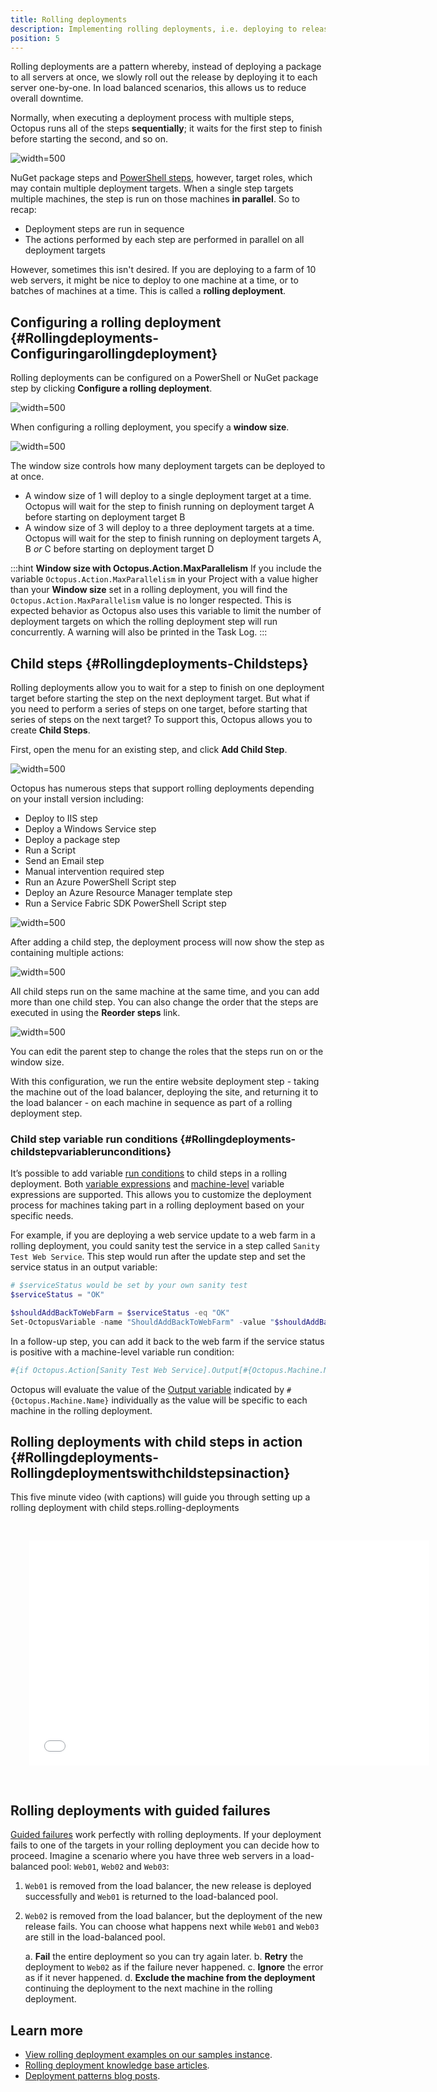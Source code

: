 ```yaml
---
title: Rolling deployments
description: Implementing rolling deployments, i.e. deploying to release to servers one-by-one, with Octopus.
position: 5
---
```


Rolling deployments are a pattern whereby, instead of deploying a package to all servers at once, we slowly roll out the release by deploying it to each server one-by-one. In load balanced scenarios, this allows us to reduce overall downtime.

Normally, when executing a deployment process with multiple steps, Octopus runs all of the steps **sequentially**; it waits for the first step to finish before starting the second, and so on.

![](images/normal-deployment.png "width=500")

NuGet package steps and [PowerShell steps](/docs/deployment-examples/custom-scripts/index.md), however, target roles, which may contain multiple deployment targets. When a single step targets multiple machines, the step is run on those machines **in parallel**. So to recap:

- Deployment steps are run in sequence
- The actions performed by each step are performed in parallel on all deployment targets

However, sometimes this isn't desired. If you are deploying to a farm of 10 web servers, it might be nice to deploy to one machine at a time, or to batches of machines at a time. This is called a **rolling deployment**.

## Configuring a rolling deployment {#Rollingdeployments-Configuringarollingdeployment}

Rolling deployments can be configured on a PowerShell or NuGet package step by clicking **Configure a rolling deployment**.

![](images/rolling-deployments-select.png "width=500")

When configuring a rolling deployment, you specify a **window size**.

![](images/rolling-deployments-window-size.png "width=500")

The window size controls how many deployment targets can be deployed to at once.

- A window size of 1 will deploy to a single deployment target at a time. Octopus will wait for the step to finish running on deployment target A before starting on deployment target B
- A window size of 3 will deploy to a three deployment targets at a time. Octopus will wait for the step to finish running on deployment targets A, B *or* C before starting on deployment target D

:::hint
**Window size with Octopus.Action.MaxParallelism**
If you include the variable `Octopus.Action.MaxParallelism` in your Project with a value higher than your **Window size** set in a rolling deployment, you will find the `Octopus.Action.MaxParallelism` value is no longer respected. This is expected behavior as Octopus also uses this variable to limit the number of deployment targets on which the rolling deployment step will run concurrently. A warning will also be printed in the Task Log.
:::

## Child steps {#Rollingdeployments-Childsteps}

Rolling deployments allow you to wait for a step to finish on one deployment target before starting the step on the next deployment target. But what if you need to perform a series of steps on one target, before starting that series of steps on the next target? To support this, Octopus allows you to create **Child Steps**.

First, open the menu for an existing step, and click **Add Child Step**.

![](images/rolling-deployments-child-step.png "width=500")

Octopus has numerous steps that support rolling deployments depending on your install version including:

- Deploy to IIS step
- Deploy a Windows Service step
- Deploy a package step
- Run a Script
- Send an Email step
- Manual intervention required step
- Run an Azure PowerShell Script step
- Deploy an Azure Resource Manager template step
- Run a Service Fabric SDK PowerShell Script step

![](images/rolling-deployments-package-type.png "width=500")

After adding a child step, the deployment process will now show the step as containing multiple actions:

![](images/rolling-deployments-multiple-actions.png "width=500")

All child steps run on the same machine at the same time, and you can add more than one child step. You can also change the order that the steps are executed in using the **Reorder steps** link.

![](images/rolling-deployments-reorder.png "width=500")

You can edit the parent step to change the roles that the steps run on or the window size.

With this configuration, we run the entire website deployment step - taking the machine out of the load balancer, deploying the site, and returning it to the load balancer - on each machine in sequence as part of a rolling deployment step.


### Child step variable run conditions {#Rollingdeployments-childstepvariablerunconditions}

It’s possible to add variable [run conditions](/docs/deployment-process/conditions/index.md) to child steps in a rolling deployment. Both [variable expressions](/docs/deployment-process/conditions/index.md#variable-expressions) and [machine-level](/docs/deployment-process/conditions/index.md#machine-level-variable-expressions) variable expressions are supported. This allows you to customize the deployment process for machines taking part in a rolling deployment based on your specific needs.

For example, if you are deploying a web service update to a web farm in a rolling deployment, you could sanity test the service in a step called `Sanity Test Web Service`. This step would run after the update step and set the service status in an output variable:

```powershell
# $serviceStatus would be set by your own sanity test
$serviceStatus = "OK" 

$shouldAddBackToWebFarm = $serviceStatus -eq "OK"
Set-OctopusVariable -name "ShouldAddBackToWebFarm" -value "$shouldAddBackToWebFarm"
```

In a follow-up step, you can add it back to the web farm if the service status is positive with a machine-level variable run condition:

```powershell
#{if Octopus.Action[Sanity Test Web Service].Output[#{Octopus.Machine.Name}].ShouldAddBackToWebFarm == "True"}True#{/if}
```

Octopus will evaluate the value of the [Output variable](/docs/projects/variables/output-variables/index.md) indicated by `#{Octopus.Machine.Name}` individually as the value will be specific to each machine in the rolling deployment.

## Rolling deployments with child steps in action {#Rollingdeployments-Rollingdeploymentswithchildstepsinaction}

This five minute video (with captions) will guide you through setting up a rolling deployment with child steps.rolling-deployments

<iframe src="//fast.wistia.net/embed/iframe/7wfdk4vtge" allowtransparency="true" frameborder="0" scrolling="no" class="wistia_embed" name="wistia_embed" allowfullscreen mozallowfullscreen webkitallowfullscreen oallowfullscreen msallowfullscreen width="640" height="360" style="margin: 30px"></iframe>

## Rolling deployments with guided failures

[Guided failures](/docs/managing-releases/guided-failures.md) work perfectly with rolling deployments. If your deployment fails to one of the targets in your rolling deployment you can decide how to proceed. Imagine a scenario where you have three web servers in a load-balanced pool: `Web01`, `Web02` and `Web03`:

1. `Web01` is removed from the load balancer, the new release is deployed successfully and `Web01` is returned to the load-balanced pool.
2. `Web02` is removed from the load balancer, but the deployment of the new release fails. You can choose what happens next while `Web01` and `Web03` are still in the load-balanced pool.

    a. **Fail** the entire deployment so you can try again later.
    b. **Retry** the deployment to `Web02` as if the failure never happened.
    c. **Ignore** the error as if it never happened.
    d. **Exclude the machine from the deployment** continuing the deployment to the next machine in the rolling deployment.

## Learn more
- [View rolling deployment examples on our samples instance](https://samples.octopus.app/app#/Spaces-45/).
- [Rolling deployment knowledge base articles](https://help.octopus.com/tags/rolling-deployment/).
- [Deployment patterns blog posts](https://octopus.com/blog/tag/Deployment%20Patterns).
